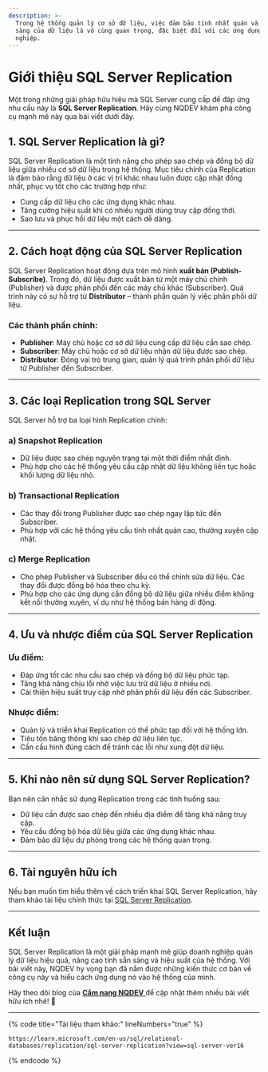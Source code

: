 ```yaml
---
description: >-
  Trong hệ thống quản lý cơ sở dữ liệu, việc đảm bảo tính nhất quán và tính sẵn
  sàng của dữ liệu là vô cùng quan trọng, đặc biệt đối với các ứng dụng doanh
  nghiệp.
---
```


# Giới thiệu SQL Server Replication

Một trong những giải pháp hữu hiệu mà SQL Server cung cấp để đáp ứng nhu cầu này là **SQL Server Replication**. Hãy cùng NQDEV khám phá công cụ mạnh mẽ này qua bài viết dưới đây.

## 1. **SQL Server Replication là gì?**

SQL Server Replication là một tính năng cho phép sao chép và đồng bộ dữ liệu giữa nhiều cơ sở dữ liệu trong hệ thống. Mục tiêu chính của Replication là đảm bảo rằng dữ liệu ở các vị trí khác nhau luôn được cập nhật đồng nhất, phục vụ tốt cho các trường hợp như:

* Cung cấp dữ liệu cho các ứng dụng khác nhau.
* Tăng cường hiệu suất khi có nhiều người dùng truy cập đồng thời.
* Sao lưu và phục hồi dữ liệu một cách dễ dàng.

***

## 2. **Cách hoạt động của SQL Server Replication**

SQL Server Replication hoạt động dựa trên mô hình **xuất bản (Publish-Subscribe)**. Trong đó, dữ liệu được xuất bản từ một máy chủ chính (Publisher) và được phân phối đến các máy chủ khác (Subscriber). Quá trình này có sự hỗ trợ từ **Distributor** – thành phần quản lý việc phân phối dữ liệu.

### **Các thành phần chính:**

* **Publisher**: Máy chủ hoặc cơ sở dữ liệu cung cấp dữ liệu cần sao chép.
* **Subscriber**: Máy chủ hoặc cơ sở dữ liệu nhận dữ liệu được sao chép.
* **Distributor**: Đóng vai trò trung gian, quản lý quá trình phân phối dữ liệu từ Publisher đến Subscriber.

***

## 3. **Các loại Replication trong SQL Server**

SQL Server hỗ trợ ba loại hình Replication chính:

### **a) Snapshot Replication**

* Dữ liệu được sao chép nguyên trạng tại một thời điểm nhất định.
* Phù hợp cho các hệ thống yêu cầu cập nhật dữ liệu không liên tục hoặc khối lượng dữ liệu nhỏ.

### **b) Transactional Replication**

* Các thay đổi trong Publisher được sao chép ngay lập tức đến Subscriber.
* Phù hợp với các hệ thống yêu cầu tính nhất quán cao, thường xuyên cập nhật.

### **c) Merge Replication**

* Cho phép Publisher và Subscriber đều có thể chỉnh sửa dữ liệu. Các thay đổi được đồng bộ hóa theo chu kỳ.
* Phù hợp cho các ứng dụng cần đồng bộ dữ liệu giữa nhiều điểm không kết nối thường xuyên, ví dụ như hệ thống bán hàng di động.

***

## 4. **Ưu và nhược điểm của SQL Server Replication**

### **Ưu điểm:**

* Đáp ứng tốt các nhu cầu sao chép và đồng bộ dữ liệu phức tạp.
* Tăng khả năng chịu lỗi nhờ việc lưu trữ dữ liệu ở nhiều nơi.
* Cải thiện hiệu suất truy cập nhờ phân phối dữ liệu đến các Subscriber.

### **Nhược điểm:**

* Quản lý và triển khai Replication có thể phức tạp đối với hệ thống lớn.
* Tiêu tốn băng thông khi sao chép dữ liệu liên tục.
* Cần cấu hình đúng cách để tránh các lỗi như xung đột dữ liệu.

***

## 5. **Khi nào nên sử dụng SQL Server Replication?**

Bạn nên cân nhắc sử dụng Replication trong các tình huống sau:

* Dữ liệu cần được sao chép đến nhiều địa điểm để tăng khả năng truy cập.
* Yêu cầu đồng bộ hóa dữ liệu giữa các ứng dụng khác nhau.
* Đảm bảo dữ liệu dự phòng trong các hệ thống quan trọng.

***

## 6. **Tài nguyên hữu ích**

Nếu bạn muốn tìm hiểu thêm về cách triển khai SQL Server Replication, hãy tham khảo tài liệu chính thức tại [SQL Server Replication](https://learn.microsoft.com/en-us/sql/relational-databases/replication/sql-server-replication).

***

## Kết luận

SQL Server Replication là một giải pháp mạnh mẽ giúp doanh nghiệp quản lý dữ liệu hiệu quả, nâng cao tính sẵn sàng và hiệu suất của hệ thống. Với bài viết này, NQDEV hy vọng bạn đã nắm được những kiến thức cơ bản về công cụ này và hiểu cách ứng dụng nó vào hệ thống của mình.

Hãy theo dõi blog của [**Cẩm nang NQDEV** ](../../)để cập nhật thêm nhiều bài viết hữu ích nhé! 🌟

***

{% code title="Tài liệu tham khảo:" lineNumbers="true" %}
```http
https://learn.microsoft.com/en-us/sql/relational-databases/replication/sql-server-replication?view=sql-server-ver16
```
{% endcode %}

